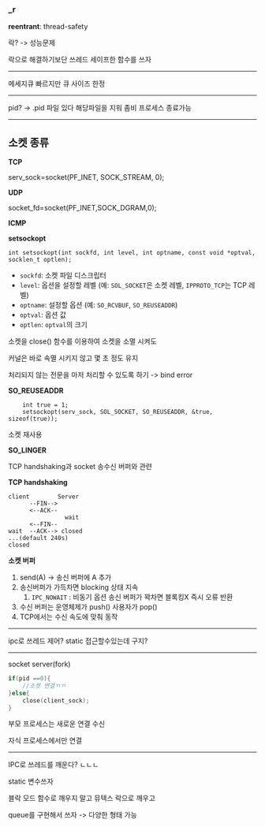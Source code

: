 ### _r

**reentrant**: thread-safety

락? -> 성능문제

락으로 해결하기보단 쓰레드 세이프한 함수를 쓰자

---

메세지큐 빠르지만 큐 사이즈 한정

---

pid? -> .pid 파일 있다 해당파일을 지워 좀비 프로세스 종료가능

---

## 소켓 종류

**TCP**

serv_sock=socket(PF_INET, SOCK_STREAM, 0);

**UDP**

socket_fd=socket(PF_INET,SOCK_DGRAM,0);

**ICMP** 



**setsockopt**

```
int setsockopt(int sockfd, int level, int optname, const void *optval, socklen_t optlen);
```

- `sockfd`: 소켓 파일 디스크립터
- `level`: 옵션을 설정할 레벨 (예: `SOL_SOCKET`은 소켓 레벨, `IPPROTO_TCP`는 TCP 레벨)
- `optname`: 설정할 옵션 (예: `SO_RCVBUF`, `SO_REUSEADDR`)
- `optval`: 옵션 값
- `optlen`: `optval`의 크기

소켓을 close() 함수를 이용하여 소켓을 소멸 시켜도 

커널은 바로 속멸 시키지 않고 몇 초 정도 유지

처리되지 않는 전문을 마저 처리할 수 있도록 하기 -> bind error

**SO_REUSEADDR**

```
    int true = 1;
	setsockopt(serv_sock, SOL_SOCKET, SO_REUSEADDR, &true, sizeof(true));
```

소켓 재사용

**SO_LINGER**

TCP handshaking과 socket 송수신 버퍼와 관련

**TCP handshaking**

```
client		  Server
	  --FIN-->
	  <--ACK--
	  			wait
	  <--FIN--
wait  --ACK--> closed
...(default 240s)
closed
```

**소켓 버퍼**

1. send(A) -> 송신 버퍼에 A 추가
2. 송신버퍼가 가득차면 blocking 상태 지속
   1. `IPC_NOWAIT`  : 비동기 옵션 송신 버퍼가 꽉차면 블록킹X 즉시 오류 반환
3. 수신 버퍼는 운영체제가 push() 사용자가 pop()
4. TCP에서는 수신 속도에 맞춰 동작

---

ipc로 쓰레드 제어? static 접근할수있는데 구지?

---

socket server(fork)

```c
if(pid ==0){
	//소켓 연결ㄲㄲ
}else{
	close(client_sock);
}

```

부모 프로세스는 새로운 연결 수신

자식 프로세스에서만 연결

---

IPC로 쓰레드를 깨운다?  ㄴㄴㄴ

static 변수쓰자

블락 모드 함수로 깨우지 말고 뮤텍스 락으로 깨우고

 queue를 구현해서 쓰자 -> 다양한 형태 가능